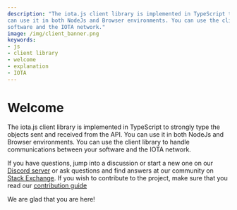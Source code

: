 ```yaml
---
description: "The iota.js client library is implemented in TypeScript to strongly type the objects sent and received from the API. You
can use it in both NodeJs and Browser environments. You can use the client library to handle communications between your
software and the IOTA network."
image: /img/client_banner.png
keywords:
- js
- client library
- welcome
- explanation
- IOTA
---
```


# Welcome

The iota.js client library is implemented in TypeScript to strongly type the objects sent and received from the API. You
can use it in both NodeJs and Browser environments. You can use the client library to handle communications between your
software and the IOTA network.

If you have questions, jump into a discussion or start a new one on our [Discord server](https://discord.iota.org) or
ask questions and find answers at our community on [Stack Exchange](https://iota.stackexchange.com/). If you wish to
contribute to the project, make sure that you read our [contribution guide](contribute.md)

We are glad that you are here!
